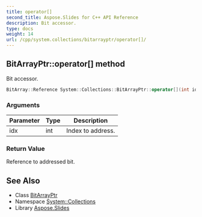 ```yaml
---
title: operator[]
second_title: Aspose.Slides for C++ API Reference
description: Bit accessor.
type: docs
weight: 14
url: /cpp/system.collections/bitarrayptr/operator[]/
---
```

## BitArrayPtr::operator[] method


Bit accessor.

```cpp
BitArray::Reference System::Collections::BitArrayPtr::operator[](int idx) const
```


### Arguments

| Parameter | Type | Description |
| --- | --- | --- |
| idx | int | Index to address. |

### Return Value

Reference to addressed bit.

## See Also

* Class [BitArrayPtr](../)
* Namespace [System::Collections](../../)
* Library [Aspose.Slides](../../../)
